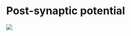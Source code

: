 # Post-synaptic potential
![](https://travis-ci.com/enzotarta/PSP.svg?token=ByqMmGACvknU3ync3WJG&branch=master)

